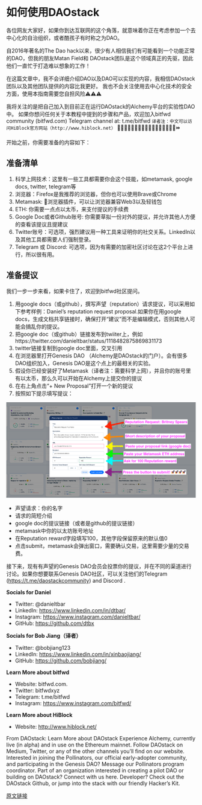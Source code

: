 # 如何使用DAOstack
各位网友大家好，如果你到达互联网的这个角落，就意味着你正在考虑参加一个去中心化的自治组织，或者酷孩子有时称之为DAO。

自2016年著名的The Dao hack以来，很少有人相信我们有可能看到一个功能正常的DAO，但我的朋友Matan Field和 DAOstack团队是这个领域真正的先驱，因此他们一直忙于打造难以想象的工作！

在这篇文章中，我不会详细介绍DAO以及DAO可以实现的内容，我相信DAOstack团队以及其他团队提供的内容比我更好。 我也不会关注使用去中心化技术的安全方面，使用本指南需要您自担风险⚠️⚠️⚠️

我将关注的是把自己加入到目前正在运行DAOstack的Alchemy平台的实验性DAO中。
如果你想问任何关于本教程中提到的步骤和产品，欢迎加入bitfwd community (bitfwd.com) Telegram channel at: t.me/bitfwd
`译者注：中文可以访问HiBlock官方网站（http://www.hiblock.net）`
👩🏼‍🎤👨🏾‍💻👧🏻👩🏼‍🏫🧕🏻🧔🏻🐨🌈⏩

开始之前，你需要准备的内容如下：

## 准备清单

1.	科学上网技术：这里有一些工具都需要你会这个技能，如metamask, google docs, twitter, telegram等
2.	浏览器：Firefox是我推荐的浏览器，但你也可以使用Brave或Chrome
3.	Metamask: 🦊浏览器插件，可以让浏览器兼容Web3以及轻钱包
4.	ETH: 你需要一点点以太币，来支付提议的手续费
5.	Google Doc或者Github账号: 你需要草拟一份对外的提议，并允许其他人方便的查看该提议且提建议
6.	Twitter账号：可选项，强烈建议用一种工具来证明你的社交关系。LinkedIn以及其他工具都需要人们强制登录。
7.	Telegram 或 Discord: 可选项，因为有需要的加密社区讨论在这2个平台上进行，所以很有用。

## 准备提议
我们一步一步来看，如果卡住了，欢迎到bitfwd社区提问。
1. 用google docs（或github），撰写声望（reputation）请求提议，可以采用如下参考样例：Daniel’s reputation request proposal.如果你在用google docs，生成文档共享链接时，确保打开“建议”而不是编辑模式，否则其他人可能会搞乱你的提议。
2.	把google doc（或github）链接发布到twiiter上，例如https://twitter.com/danieltbar/status/1118482875869831173
3.	twitter链接复制到google doc里面，交叉引用
4.	在浏览器里打开Genesis DAO （Alchemy是DAOstack的门户）。会有很多DAO组织加入，Genesis DAO是这个点上的最相关的实验。
5.	假设你已经安装好了Metamask（译者注：需要科学上网），并且你的账号里有以太币，那么久可以开始在Alchemy上提交你的提议
6.	在右上角点击“+ New Proposal”打开一个新的提议
7.	按照如下提示填写提议：

![](/images/daostack.png)

- 声望请求：你的名字
- 请求的简短介绍
- google doc的提议链接（或者是github的提议链接）
- metamask中你的以太坊账号地址
- 在Reputation reward字段填写100，其他字段保留原来的默认值0
- 点击submit，metamask会弹出窗口，需要确认交易，这里需要少量的交易费。

接下来，现有有声望的Genesis DAO会员会投票你的提议，并在不同的渠道进行讨论。如果你想要联系Genesis DAO社区，可以关注他们的Telegram (https://t.me/daostackcommunity) and Discord .

**Socials for Daniel**
- Twitter: @danieltbar
- LinkedIn: https://www.linkedin.com/in/dtbar/
- Instagram: https://www.instagram.com/danieltbar/
- GitHub: https://github.com/dtbx

**Socials for Bob Jiang（译者）**
- Twitter: @bobjiang123 
- LinkedIn:  https://www.linkedin.com/in/xinbaojiang/
- GitHub: https://github.com/bobjiang/  

**Learn More about bitfwd**
- Website: bitfwd.com.
- Twitter: bitfwdxyz
- Telegram: t.me/bitfwd
- Instagram: https://www.instagram.com/bitfwd/

**Learn More about HiBlock**
- Website: http://www.hiblock.net/ 

From DAOstack:
Learn More about DAOstack
Experience Alchemy, currently live (in alpha) and in use on the Ethereum mainnet.
Follow DAOstack on Medium, Twitter, or any of the other channels you’ll find on our website.
Interested in joining the Pollinators, our official early-adopter community, and participating in the Genesis DAO? Message our Pollinators program coordinator.
Part of an organization interested in creating a pilot DAO or building on DAOstack? Connect with us here.
Developer? Check out the DAOstack Github, or jump into the stack with our friendly Hacker’s Kit.

[原文链接](https://medium.com/bitfwd/how-to-onboard-yourself-to-a-dao-5bc4859d7768)